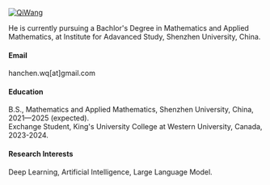 [![QiWang](https://img.shields.io/badge/Qi_Wang-github-blue)](https://github.com/Austin-QW)

He is currently pursuing a Bachlor's Degree in Mathematics and Applied Mathematics, at Institute for Adavanced Study, Shenzhen University, China.

#### Email

hanchen.wq[at]gmail.com

#### Education

B.S., Mathematics and Applied Mathematics, Shenzhen University, China, 2021—2025 (expected).\
Exchange Student, King's University College at Western University, Canada, 2023-2024.

#### Research Interests

Deep Learning, Artificial Intelligence, Large Language Model.
